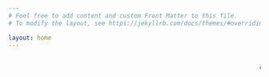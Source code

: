 ```yaml
---
# Feel free to add content and custom Front Matter to this file.
# To modify the layout, see https://jekyllrb.com/docs/themes/#overriding-theme-defaults

layout: home
---
```

<html>
<head>
<link href="{{site.baseurl}}/docs/_site/assets/main.css" rel="stylesheet">
</head>

<body>
<marquee style="color:black;font-size: 20pt" behavior="scroll" direction="left"><i> Hi Welcome to my blog site!</I></marquee>

</body>
</html>

